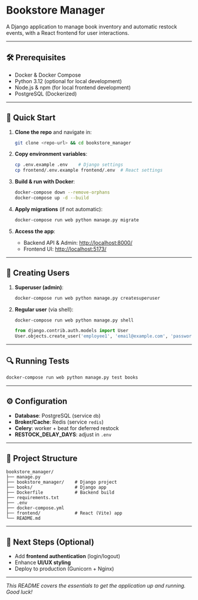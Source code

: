 # Bookstore Manager

A Django application to manage book inventory and automatic restock events, with a React frontend for user interactions.

---

## 🛠️ Prerequisites

* Docker & Docker Compose
* Python 3.12 (optional for local development)
* Node.js & npm (for local frontend development)
* PostgreSQL (Dockerized)

---

## 🚀 Quick Start

1. **Clone the repo** and navigate in:

   ```bash
   git clone <repo-url> && cd bookstore_manager
   ```
2. **Copy environment variables**:

   ```bash
   cp .env.example .env    # Django settings
   cp frontend/.env.example frontend/.env  # React settings
   ```
3. **Build & run with Docker**:

   ```bash
   docker-compose down --remove-orphans
   docker-compose up -d --build
   ```
4. **Apply migrations** (if not automatic):

   ```bash
   docker-compose run web python manage.py migrate
   ```
5. **Access the app**:

   * Backend API & Admin: [http://localhost:8000/](http://localhost:8000/)
   * Frontend UI:         [http://localhost:5173/](http://localhost:5173/)

---

## 👤 Creating Users

1. **Superuser (admin)**:

   ```bash
   docker-compose run web python manage.py createsuperuser
   ```
2. **Regular user** (via shell):

   ```bash
   docker-compose run web python manage.py shell
   ```

   ```python
   from django.contrib.auth.models import User
   User.objects.create_user('employee1', 'email@example.com', 'password123')
   ```

---

## 🔍 Running Tests

```bash
docker-compose run web python manage.py test books
```

---

## ⚙️ Configuration

* **Database**: PostgreSQL (service `db`)
* **Broker/Cache**: Redis (service `redis`)
* **Celery**: worker + beat for deferred restock
* **RESTOCK\_DELAY\_DAYS**: adjust in `.env`

---

## 🧩 Project Structure

```
bookstore_manager/
├── manage.py
├── bookstore_manager/    # Django project
├── books/                # Django app
├── Dockerfile            # Backend build
├── requirements.txt
├── .env
├── docker-compose.yml
├── frontend/             # React (Vite) app
└── README.md
```

---

## 🎨 Next Steps (Optional)

* Add **frontend authentication** (login/logout)
* Enhance **UI/UX styling**
* Deploy to production (Gunicorn + Nginx)

---

*This README covers the essentials to get the application up and running. Good luck!*
